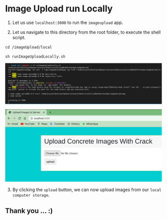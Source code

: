 # Image Upload run Locally

1. Let us use `localhost:3000` to run the `imageupload` app.

2. Let us navigate to this directory from the root folder, to execute the shell script.

```
cd /imageUpload/local
```

```
sh runImageUploadLocally.sh
```
![Run Image Upload Locally](/docScreenshots/runLocalImageUpload.png)

![Dashboard of Image Upload Locally](/docScreenshots/localImageUpload.png)

3. By clicking the `upload` button, we can now upload images from our `local computer storage`.

## Thank you ... :)